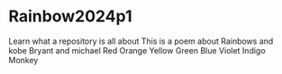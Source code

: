 # Rainbow2024p1
Learn what a repository is all about
This is a poem about Rainbows and kobe Bryant and michael
Red
Orange
Yellow
Green
Blue
Violet
Indigo
Monkey